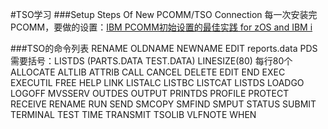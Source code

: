#TSO学习
###Setup Steps Of New PCOMM/TSO Connection
每一次安装完PCOMM，要做的设置：[IBM PCOMM初始设置的最佳实践 for zOS and IBM i](http://mainframer.github.io/articles/IBM%20PCOMM%E5%88%9D%E5%A7%8B%E8%AE%BE%E7%BD%AE%E7%9A%84%E6%9C%80%E4%BD%B3%E5%AE%9E%E8%B7%B5%20for%20zOS%20and%20IBM%20i.html)

###TSO的命令列表
     RENAME  OLDNAME  NEWNAME
     EDIT reports.data  PDS需要括号：LISTDS (PARTS.DATA TEST.DATA)
     LINESIZE(80) 每行80个
     ALLOCATE 
     ALTLIB 
     ATTRIB
     CALL
     CANCEL
     DELETE
     EDIT
     END
     EXEC
     EXECUTIL
     FREE
     HELP
     LINK
     LISTALC
     LISTBC
     LISTCAT
     LISTDS
     LOADGO
     LOGOFF
     MVSSERV
     OUTDES
     OUTPUT
     PRINTDS
     PROFILE
     PROTECT
     RECEIVE
     RENAME
     RUN
     SEND
     SMCOPY
     SMFIND
     SMPUT
     STATUS
     SUBMIT
     TERMINAL
     TEST
     TIME
     TRANSMIT
     TSOLIB
     VLFNOTE
     WHEN
